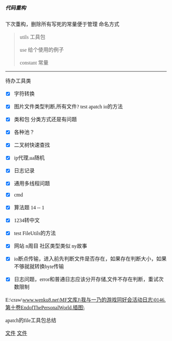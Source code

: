 <font face="SimSun" size=3 >   

##### 代码重构
下次重构，删除所有写死的常量便于管理
命名方式

> utils 工具包
> 
> use   给个使用的例子
> 
> constant 常量

---
待办工具类
- [x] 字符转换 
- [x] 图片文件类型判断,所有文件? test apatch io的方法
- [x] 类和包 分类方式还是有问题
- [x] 各种池？
- [x] 二叉树快速查找
- [x] ip代理,ua随机
- [x] 日志记录
- [x] 通用多线程问题
- [x] cmd 
 
- [x] 算法题 14 -- 1
- [x] 1234转中文
- [x] test FileUtils的方法

- [x] 网站 n周目 社区类型类似 ny故事   
- [x] io断点传输，进入前先判断文件是否存在，如果存在判断大小，如果不够就就转换byte传输

- [x] 日志问题，error和普通日志应该分开存储,文件不存在判断，重试次数限制

E:\craw\www.wenku8.net\MF文库J\我与一乃的游戏同好会活动日志\0146.第十卷EndofThePersonalWorld.插图\

apatch的file工具包总结

[文件](\src\main\java\cn\cc\core\date\date.md)
[文件](./menu/99.markdown语法测试.md)

</font>
